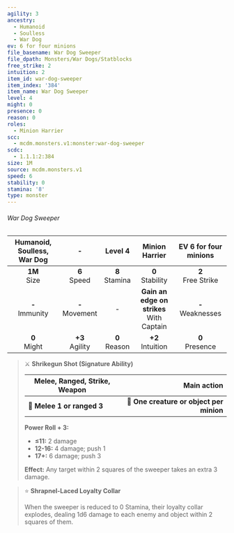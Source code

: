 ```yaml
---
agility: 3
ancestry:
  - Humanoid
  - Soulless
  - War Dog
ev: 6 for four minions
file_basename: War Dog Sweeper
file_dpath: Monsters/War Dogs/Statblocks
free_strike: 2
intuition: 2
item_id: war-dog-sweeper
item_index: '384'
item_name: War Dog Sweeper
level: 4
might: 0
presence: 0
reason: 0
roles:
  - Minion Harrier
scc:
  - mcdm.monsters.v1:monster:war-dog-sweeper
scdc:
  - 1.1.1:2:384
size: 1M
source: mcdm.monsters.v1
speed: 6
stability: 0
stamina: '8'
type: monster
---
```


###### War Dog Sweeper

| Humanoid, Soulless, War Dog |          -          |      Level 4       |                Minion Harrier                 | EV 6 for four minions  |
| :-------------------------: | :-----------------: | :----------------: | :-------------------------------------------: | :--------------------: |
|      **1M**<br/> Size       |  **6**<br/> Speed   | **8**<br/> Stamina |             **0**<br/> Stability              | **2**<br/> Free Strike |
|     **-**<br/> Immunity     | **-**<br/> Movement |         -          | **Gain an edge on strikes**<br/> With Captain | **-**<br/> Weaknesses  |
|      **0**<br/> Might       | **+3**<br/> Agility | **0**<br/> Reason  |             **+2**<br/> Intuition             |  **0**<br/> Presence   |

<!-- -->
> ⚔️ **Shrikegun Shot (Signature Ability)**
>
> | **Melee, Ranged, Strike, Weapon** |                          **Main action** |
> | --------------------------------- | ---------------------------------------: |
> | **📏 Melee 1 or ranged 3**        | **🎯 One creature or object per minion** |
>
> **Power Roll + 3:**
>
> - **≤11:** 2 damage
> - **12-16:** 4 damage; push 1
> - **17+:** 6 damage; push 3
>
> **Effect:** Any target within 2 squares of the sweeper takes an extra 3 damage.

<!-- -->
> ⭐️ **Shrapnel-Laced Loyalty Collar**
>
> When the sweeper is reduced to 0 Stamina, their loyalty collar explodes, dealing 1d6 damage to each enemy and object within 2 squares of them.
